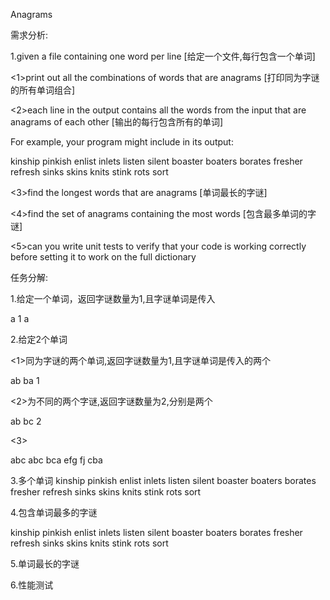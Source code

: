 Anagrams

需求分析:

1.given a file containing one word per line [给定一个文件,每行包含一个单词]

<1>print out all the combinations of words that are anagrams [打印同为字谜的所有单词组合] 

<2>each line in the output contains all the words from the input that are anagrams of each other [输出的每行包含所有的单词]

For example, your program might include in its output:

kinship pinkish
enlist inlets listen silent
boaster boaters borates
fresher refresh
sinks skins
knits stink
rots sort

<3>find the longest words that are anagrams [单词最长的字谜]

<4>find the set of anagrams containing the most words [包含最多单词的字谜]

<5>can you write unit tests to verify that your code is working correctly before setting it to work on the full dictionary


任务分解:

1.给定一个单词，返回字谜数量为1,且字谜单词是传入

a 1 a

2.给定2个单词

<1>同为字谜的两个单词,返回字谜数量为1,且字谜单词是传入的两个

ab ba  1

<2>为不同的两个字谜,返回字谜数量为2,分别是两个

ab bc  2

<3>

abc abc bca efg fj cba

3.多个单词
kinship pinkish
enlist inlets listen silent
boaster boaters borates
fresher refresh
sinks skins
knits stink
rots sort


4.包含单词最多的字谜

kinship pinkish
enlist inlets listen silent
boaster boaters borates
fresher refresh
sinks skins
knits stink
rots sort

5.单词最长的字谜 

6.性能测试